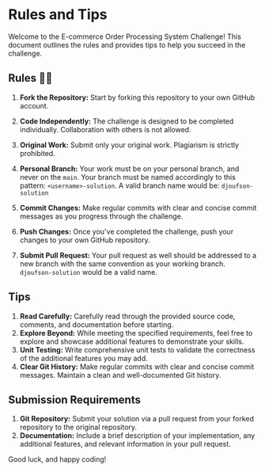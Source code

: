 # Rules and Tips

Welcome to the E-commerce Order Processing System Challenge! This document outlines the rules and provides tips to help you succeed in the challenge.

## Rules 🚨🚨

1. **Fork the Repository:** Start by forking this repository to your own GitHub account.

2. **Code Independently:** The challenge is designed to be completed individually. Collaboration with others is not allowed.

3. **Original Work:** Submit only your original work. Plagiarism is strictly prohibited.

4. **Personal Branch:** Your work must be on your personal branch, and never on the `main`. Your branch must be named accordingly to this pattern: `<username>-solution`.
A valid branch name would be: `djoufson-solution`

5. **Commit Changes:** Make regular commits with clear and concise commit messages as you progress through the challenge.

6. **Push Changes:** Once you've completed the challenge, push your changes to your own GitHub repository.

7. **Submit Pull Request:** Your pull request as well should be addressed to a new branch with the same convention as your working branch. `djoufson-solution` would be a valid name.

## Tips

1. **Read Carefully:** Carefully read through the provided source code, comments, and documentation before starting.
2. **Explore Beyond:** While meeting the specified requirements, feel free to explore and showcase additional features to demonstrate your skills.
3. **Unit Testing:** Write comprehensive unit tests to validate the correctness of the additional features you may add.
4. **Clear Git History:** Make regular commits with clear and concise commit messages. Maintain a clean and well-documented Git history.

## Submission Requirements

1. **Git Repository:** Submit your solution via a pull request from your forked repository to the original repository.
2. **Documentation:** Include a brief description of your implementation, any additional features, and relevant information in your pull request.

Good luck, and happy coding!
